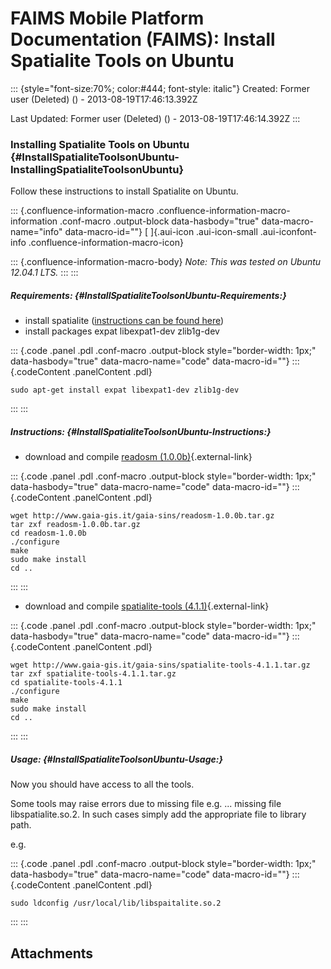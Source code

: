 FAIMS Mobile Platform Documentation (FAIMS): Install Spatialite Tools on Ubuntu
===============================================================================

::: {style="font-size:70%; color:#444; font-style: italic"}
Created: Former user (Deleted) () - 2013-08-19T17:46:13.392Z

Last Updated: Former user (Deleted) () - 2013-08-19T17:46:14.392Z
:::

<div>

### Installing Spatialite Tools on Ubuntu {#InstallSpatialiteToolsonUbuntu-InstallingSpatialiteToolsonUbuntu}

Follow these instructions to install Spatialite on Ubuntu.

::: {.confluence-information-macro .confluence-information-macro-information .conf-macro .output-block data-hasbody="true" data-macro-name="info" data-macro-id=""}
[ ]{.aui-icon .aui-icon-small .aui-iconfont-info
.confluence-information-macro-icon}

::: {.confluence-information-macro-body}
*Note: This was tested on Ubuntu 12.04.1 LTS.*
:::
:::

##### Requirements: {#InstallSpatialiteToolsonUbuntu-Requirements:}

-   install spatialite ([instructions can be found
    here](../FAIMS/Install+Spatialite+Tools+on+Ubuntu.html))
-   install packages expat libexpat1-dev zlib1g-dev

::: {.code .panel .pdl .conf-macro .output-block style="border-width: 1px;" data-hasbody="true" data-macro-name="code" data-macro-id=""}
::: {.codeContent .panelContent .pdl}
``` {.syntaxhighlighter-pre data-syntaxhighlighter-params="brush: java; gutter: false; theme: Confluence" data-theme="Confluence"}
sudo apt-get install expat libexpat1-dev zlib1g-dev
```
:::
:::

##### Instructions: {#InstallSpatialiteToolsonUbuntu-Instructions:}

-   download and compile [readosm
    (1.0.0b)](http://www.gaia-gis.it/gaia-sins/readosm-1.0.0b.tar.gz){.external-link}

::: {.code .panel .pdl .conf-macro .output-block style="border-width: 1px;" data-hasbody="true" data-macro-name="code" data-macro-id=""}
::: {.codeContent .panelContent .pdl}
``` {.syntaxhighlighter-pre data-syntaxhighlighter-params="brush: java; gutter: false; theme: Confluence" data-theme="Confluence"}
wget http://www.gaia-gis.it/gaia-sins/readosm-1.0.0b.tar.gz
tar zxf readosm-1.0.0b.tar.gz
cd readosm-1.0.0b
./configure
make
sudo make install
cd ..
```
:::
:::

-   download and compile [spatialite-tools
    (4.1.1)](http://www.gaia-gis.it/gaia-sins/spatialite-tools-4.1.1.tar.gz){.external-link}

::: {.code .panel .pdl .conf-macro .output-block style="border-width: 1px;" data-hasbody="true" data-macro-name="code" data-macro-id=""}
::: {.codeContent .panelContent .pdl}
``` {.syntaxhighlighter-pre data-syntaxhighlighter-params="brush: java; gutter: false; theme: Confluence" data-theme="Confluence"}
wget http://www.gaia-gis.it/gaia-sins/spatialite-tools-4.1.1.tar.gz
tar zxf spatialite-tools-4.1.1.tar.gz
cd spatialite-tools-4.1.1
./configure
make
sudo make install
cd ..
```
:::
:::

##### Usage: {#InstallSpatialiteToolsonUbuntu-Usage:}

Now you should have access to all the tools.

Some tools may raise errors due to missing file e.g. \... missing file
libspatialite.so.2. In such cases simply add the appropriate file to
library path.

e.g.

::: {.code .panel .pdl .conf-macro .output-block style="border-width: 1px;" data-hasbody="true" data-macro-name="code" data-macro-id=""}
::: {.codeContent .panelContent .pdl}
``` {.syntaxhighlighter-pre data-syntaxhighlighter-params="brush: java; gutter: false; theme: Confluence" data-theme="Confluence"}
sudo ldconfig /usr/local/lib/libspaitalite.so.2
```
:::
:::

</div>

Attachments
-----------
